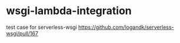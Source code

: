 # wsgi-lambda-integration
test case for serverless-wsgi
https://github.com/logandk/serverless-wsgi/pull/167
